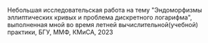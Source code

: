 Небольшая исследовательская работа на тему "Эндоморфизмы эллиптических кривых и проблема дискретного логарифма", выполненная мной во время летней вычислительной(учебной) практики, БГУ, ММФ, КМиСА, 2023
